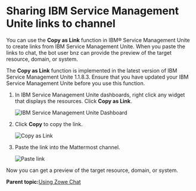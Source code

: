 # Sharing IBM Service Management Unite links to channel

You can use the **Copy as Link** function in IBM® Service Management Unite to create links from IBM Service Management Unite. When you paste the links to chat, the bot user bnz can provide the preview of the target resource, domain, or system.

The **Copy as Link** function is implemented in the latest version of IBM Service Management Unite 1.1.8.3. Ensure that you have updated your IBM Service Management Unite before you use this function.

1.  In IBM Service Management Unite dashboards, right click any widget that displays the resources. Click **Copy as Link**.

    ![IBM Service Management Unite Dashboard](bnz_smu_dashboard.png "IBM Service Management Unite
    Dashboard")

2.  Click **Copy** to copy the link.

    ![Copy as Link](bnz_copy_link.png "Copy as Link")

3.  Paste the link into the Mattermost channel.

    ![Paste link](bnz_paste_link.png "Paste link")


Now you can get a preview of the target resource, domain, or system.

**Parent topic:**[Using Zowe Chat](chatops_first_steps.md)

